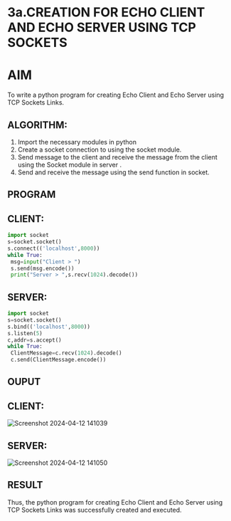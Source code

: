 # 3a.CREATION FOR ECHO CLIENT AND ECHO SERVER USING TCP SOCKETS
# AIM
To write a python program for creating Echo Client and Echo Server using TCP
Sockets Links.
## ALGORITHM:
1. Import the necessary modules in python
2. Create a socket connection to using the socket module.
3. Send message to the client and receive the message from the client using the Socket module in
 server .
4. Send and receive the message using the send function in socket.
## PROGRAM
## CLIENT:
```py
import socket
s=socket.socket()
s.connect(('localhost',8000))
while True:
 msg=input("Client > ")
 s.send(msg.encode())
 print("Server > ",s.recv(1024).decode())
```
## SERVER:
```py
import socket
s=socket.socket()
s.bind(('localhost',8000))
s.listen(5)
c,addr=s.accept()
while True:
 ClientMessage=c.recv(1024).decode()
 c.send(ClientMessage.encode())
```
## OUPUT
## CLIENT:
![Screenshot 2024-04-12 141039](https://github.com/codedbykishore/3a.Sockets_Creation_for_Echo_Client_and_Echo_Server/assets/147139122/cf971dc6-5c98-4e10-be4b-78ac8f0158c1)
## SERVER:
![Screenshot 2024-04-12 141050](https://github.com/codedbykishore/3a.Sockets_Creation_for_Echo_Client_and_Echo_Server/assets/147139122/b2544240-f0de-4c78-bfed-575be4ff76f8)

## RESULT
Thus, the python program for creating Echo Client and Echo Server using TCP Sockets Links 
was successfully created and executed.
